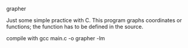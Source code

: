 grapher

Just some simple practice with C.
This program graphs coordinates or functions;
the function has to be defined in the source.

compile with 
gcc main.c -o grapher -lm
